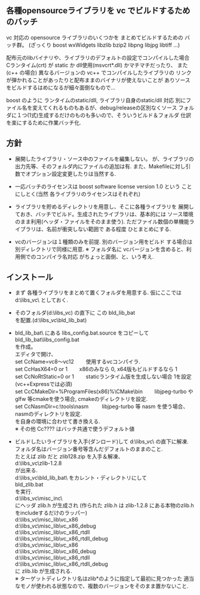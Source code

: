 ## 各種opensourceライブラリを vc でビルドするためのバッチ

vc 対応の opensource ライブラリのいくつかを まとめてビルドするための
バッチ群。
(ざっくり boost wxWidgets libzlib bzip2 libpng libjpg libtiff ...)

配布元のlibバイナリや、ライブラリのデフォルトの設定でコンパイルした場合
Cランタイム(crt) が static か dll使用(msvcrt*.dll) かマチマチだったり、
また(c++ の場合) 異なるバージョンの vc++ でコンパイルしたライブラリの
リンクが弾かれることがあったりと配布ままのバイナリが使えないことが
ありソースをビルドするはめになるが細々面倒なもので...

boost のように ランタイムのstatic/dll, ライブラリ自身のstatic/dll 対応
別にファイル名を変えてくれるものもあるが、debug/releaseの区別なくソース
フォルダに１つ(1式)生成するだけのものも多いので、そういうビルド＆フォルダ
仕訳を楽にするために作業バッチ化.


## 方針

- 展開したライブラリ・ソース中のファイルを編集しない。
が、ライブラリの出力先等、そのフォルダ内にファイルの追加は有.
また、Makefileに対し引数でオプション設定変更したりは当然する.

- 一応バッチのライセンスは boost software license version 1.0 という
ことにしとく(当然 各ライブラリのライセンスはそれぞれ)

- ライブラリを貯めるディレクトリを用意し、そこに各種ライブラリを
展開しておき、バッチでビルド。生成されたライブラリは、基本的には
ソース環境のまま利用(ヘッダ・ファイルをそのまま使う).
ただファイル数個の単機能ライブラリは、名前が衝突しない範囲で
ある程度 ひとまとめにする.

- vcのバージョンは１種類のみを前提. 別のバージョン用をビルド
する場合は 別ディレクトリで同様に用意.
※ フォルダ名に vcバージョンを含めると、利用側でのコンパイラ名対応
がちょっと面倒、と、いう考え.


## インストール

- まず 各種ライブラリをまとめて置くフォルダを用意する.
仮にここでは d:\libs_vc\ としておく.

- そのフォルダ(d:\libs_vc\) の直下に この
  bld_lib_bat\
を配置.(d:\libs_vc\bld_lib_bat\)

- bld_lib_bat\ にある libs_config.bat.source をコピーして  
        bld_lib_bat\libs_config.bat  
  を作成。  
  エディタで開け、  
        set CcName=vc8～vc12                         　　使用するvcコンパイラ.  
        set CcHasX64=0 or 1                          　　x86のみなら 0, x64版もビルドするなら 1  
        set CcNoRtStatic=0 or 1                      　　staticランタイム版を生成しない場合 1を設定(vc++Expressでは必須)  
        set CcCMakeDir=%ProgramFiles(x86)%\CMake\bin 　　libjpeg-turbo や glfw 等cmakeを使う場合, cmakeのディレクトリを設定.  
        set CcNasmDir=c:\tools\nasm                  　　 libjpeg-turbo 等 nasm を使う場合、nasmのディレクトリを設定.  
  を自身の環境に合わせて書き換える.  
  ※ その他 Cc???? はバッチ共通で使うデフォルト値  


- ビルドしたいライブラリを入手(ダンロード)して d:\libs_vc\ の直下に解凍.  
  フォルダ名はバージョン番号等含んだデフォルトのままのこと.  
  たとえば zlib だと zlib128.zip を入手＆解凍、  
    d:\libs_vc\zlib-1.2.8  
  が出来る.  
  d:\libs_vc\bld_lib_bat\ をカレント・ディレクトリにして  
    bld_zlib.bat  
  を実行.  
    d:\libs_vc\misc_inc\  
  にヘッダ zlib.h が生成され
  (作られた zlib.h は zlib-1.2.8 にある本物のzlib.h をincludeするだけのラッパー)  
    d:\libs_vc\misc_lib\vc_x86  
    d:\libs_vc\misc_lib\vc_x86_debug  
    d:\libs_vc\misc_lib\vc_x86_rtdll  
    d:\libs_vc\misc_lib\vc_x86_rtdll_debug  
    d:\libs_vc\misc_lib\vc_x86  
    d:\libs_vc\misc_lib\vc_x86_debug  
    d:\libs_vc\misc_lib\vc_x86_rtdll  
    d:\libs_vc\misc_lib\vc_x86_rtdll_debug  
  に zlib.lib が生成される.  
  ※ ターゲットディレクトリ名はzlib*のように指定して最初に見つかった
     適当なモノが使われる状態なので、複数のバージョンをそのまま置かないこと.

